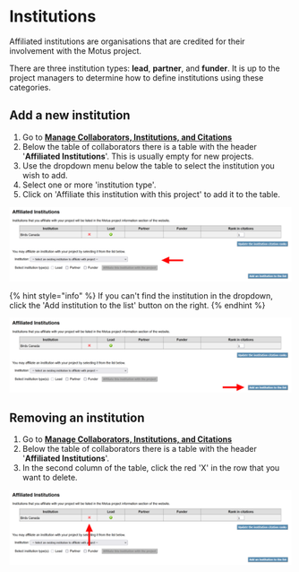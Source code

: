 # Institutions

Affiliated institutions are organisations that are credited for their involvement with the Motus project.&#x20;

There are three institution types: **lead**, **partner**, and **funder**. It is up to the project managers to determine how to define institutions using these categories.

## Add a new institution

1. Go to [**Manage Collaborators, Institutions, and Citations**](https://motus.org/data/project/users)
2. Below the table of collaborators there is a table with the header '**Affiliated Institutions**'. This is usually empty for new projects.
3. Use the dropdown menu below the table to select the institution you wish to add.
4. Select one or more 'institution type'.
5. Click on 'Affiliate this institution with this project' to add it to the table.

![](<../.gitbook/assets/Manage Institutions - Affiliate.png>)

{% hint style="info" %}
If you can't find the institution in the dropdown, click the 'Add institution to the list' button on the right.
{% endhint %}

![](<../.gitbook/assets/Manage Institutions - Add.png>)

## Removing an institution

1. Go to [**Manage Collaborators, Institutions, and Citations**](https://motus.org/data/project/users)
2. Below the table of collaborators there is a table with the header '**Affiliated Institutions**'.
3. In the second column of the table, click the red 'X' in the row that you want to delete.

![](<../.gitbook/assets/Manage Institutions - Delete.png>)
